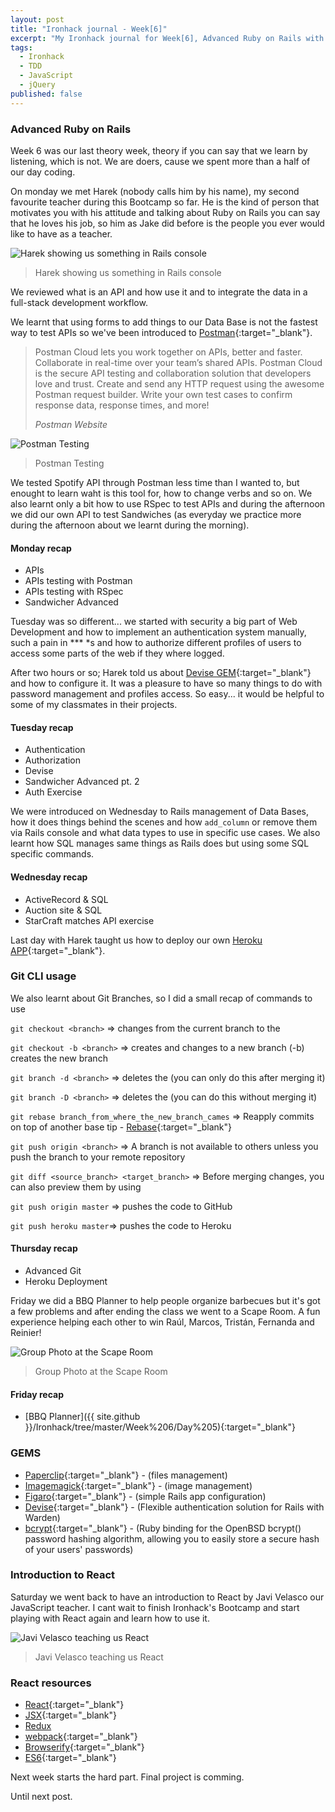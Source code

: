 ```yaml
---
layout: post
title: "Ironhack journal - Week[6]"
excerpt: "My Ironhack journal for Week[6], Advanced Ruby on Rails with Harek"
tags:
  - Ironhack
  - TDD
  - JavaScript
  - jQuery
published: false
---
```


### Advanced Ruby on Rails

Week 6 was our last theory week, theory if you can say that we learn by listening, which is not. We are doers, cause we spent more than a half of our day coding.

On monday we met Harek (nobody calls him by his name), my second favourite teacher during this Bootcamp so far. He is the kind of person that motivates you with his attitude and talking about Ruby on Rails you can say that he loves his job, so him as Jake did before is the people you ever would like to have as a teacher.

<img src="/assets/images/post-irnohack-week-six-b.jpg" alt="Harek showing us something in Rails console">

<blockquote class="">
    <p>Harek showing us something in Rails console</p>
</blockquote>

We reviewed what is an API and how use it and to integrate the data in a full-stack development workflow.

We learnt that using forms to add things to our Data Base is not the fastest way to test APIs so we've been introduced to [Postman](https://www.getpostman.com){:target="_blank"}.

<blockquote class="">
    <p>Postman Cloud lets you work together on APIs, better and faster. Collaborate in real-time over your team’s shared APIs. Postman Cloud is the secure API testing and collaboration solution that developers love and trust. Create and send any HTTP request using the awesome Postman request builder. Write your own test cases to confirm response data, response times, and more!</p>
    <cite>Postman Website</cite>
</blockquote>

<img src="/assets/images/post-irnohack-week-six-c.jpg" alt="Postman Testing">

<blockquote class="">
    <p>Postman Testing</p>
</blockquote>

We tested Spotify API through Postman less time than I wanted to, but enought to learn waht is this tool for, how to change verbs and so on. We also learnt only a bit how to use RSpec to test APIs and during the afternoon we did our own API to test Sandwiches (as everyday we practice more during the afternoon about we learnt during the morning).

#### Monday recap

- APIs
- APIs testing with Postman
- APIs testing with RSpec
- Sandwicher Advanced

Tuesday was so different... we started with security a big part of Web Development and how to implement an authentication system manually, such a pain in *\*\* *s and how to authorize different profiles of users to access some parts of the web if they where logged.

After two hours or so; Harek told us about [Devise GEM](https://github.com/plataformatec/devise){:target="_blank"} and how to configure it. It was a pleasure to have so many things to do with password management and profiles access. So easy... it would be helpful to some of my classmates in their projects.

#### Tuesday recap

- Authentication
- Authorization
- Devise
- Sandwicher Advanced pt. 2
- Auth Exercise

We were introduced on Wednesday to Rails management of Data Bases, how it does things behind the scenes and how `add_column` or remove them via Rails console and what data types to use in specific use cases. We also learnt how SQL manages same things as Rails does but using some SQL specific commands.

#### Wednesday recap

- ActiveRecord & SQL
- Auction site & SQL
- StarCraft matches API exercise

Last day with Harek taught us how to deploy our own [Heroku APP](https://www.heroku.com){:target="_blank"}.

### Git CLI usage

We also learnt about Git Branches, so I did a small recap of commands to use

`git checkout <branch>` => changes from the current branch to the <branch>

`git checkout -b <branch>` => creates and changes to a new branch (-b) creates the new branch

`git branch -d <branch>` => deletes the <branch> (you can only do this after merging it)

`git branch -D <branch>` => deletes the <branch> (you can do this without merging it)

`git rebase branch_from_where_the_new_branch_cames` => Reapply commits on top of another base tip - [Rebase](https://git-scm.com/docs/git-rebase){:target="_blank"}

`git push origin <branch>` => A branch is not available to others unless you push the branch to your remote repository

`git diff <source_branch> <target_branch>` => Before merging changes, you can also preview them by using

`git push origin master` => pushes the code to GitHub

`git push heroku master`=> pushes the code to Heroku

#### Thursday recap

- Advanced Git
- Heroku Deployment

Friday we did a BBQ Planner to help people organize barbecues but it's got a few problems and after ending the class we went to a Scape Room. A fun experience helping each other to win Raúl, Marcos, Tristán, Fernanda and Reinier!

<img src="/assets/images/post-irnohack-week-six-d.jpg" alt="Group Photo at the Scape Room">

<blockquote class="">
    <p>Group Photo at the Scape Room</p>
</blockquote>

#### Friday recap

- [BBQ Planner]({{ site.github }}/Ironhack/tree/master/Week%206/Day%205){:target="_blank"}

### GEMS

- [Paperclip](https://github.com/thoughtbot/paperclip){:target="_blank"} - (files management)
- [Imagemagick](https://github.com/ImageMagick/ImageMagick){:target="_blank"} - (image management)
- [Figaro](https://github.com/laserlemon/figaro){:target="_blank"} - (simple Rails app configuration)
- [Devise](https://github.com/plataformatec/devise){:target="_blank"} - (Flexible authentication solution for Rails with Warden)
- [bcrypt](https://github.com/codahale/bcrypt-ruby){:target="_blank"} - (Ruby binding for the OpenBSD bcrypt() password hashing algorithm, allowing you to easily store a secure hash of your users' passwords)

### Introduction to React

Saturday we went back to have an introduction to React by Javi Velasco our JavaScript teacher. I cant wait to finish Ironhack's Bootcamp and start playing with React again and learn how to use it.

<img src="/assets/images/post-irnohack-week-six-a.jpg" alt="Javi Velasco teaching us React">

<blockquote class="">
    <p>Javi Velasco teaching us React</p>
</blockquote>

### React resources

- [React](https://facebook.github.io/react){:target="_blank"}
- [JSX](https://jsx.github.io){:target="_blank"}
- [Redux](http://redux.js.org)
- [webpack](https://webpack.github.io){:target="_blank"}
- [Browserify](http://browserify.org){:target="_blank"}
- [ES6](https://developer.mozilla.org/en-US/docs/Web/JavaScript/New_in_JavaScript/ECMAScript_6_support_in_Mozilla){:target="_blank"}

Next week starts the hard part. Final project is comming.

Until next post.
